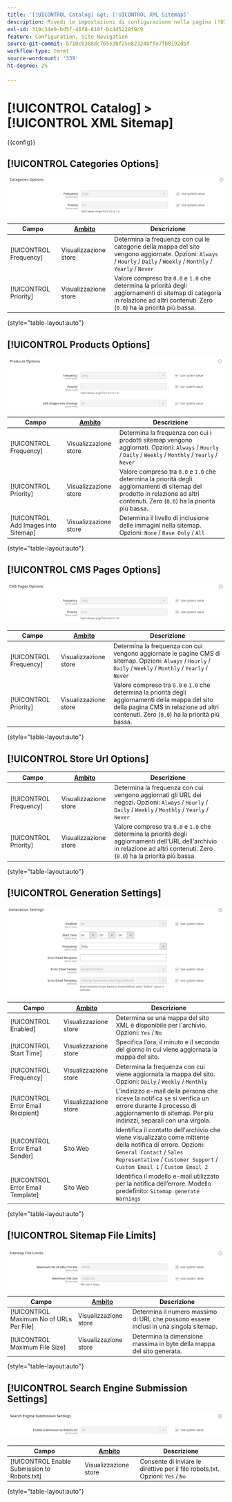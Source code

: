 ```yaml
---
title: '[!UICONTROL Catalog] &gt; [!UICONTROL XML Sitemap]'
description: Rivedi le impostazioni di configurazione nella pagina [!UICONTROL Catalog] &gt; [!UICONTROL XML Sitemap] dell'amministratore di Commerce.
exl-id: 319c34e9-bd5f-46f8-810f-bc4d5228f9c9
feature: Configuration, Site Navigation
source-git-commit: b710c0368dc765e3bf25e82324bffe7fb8192dbf
workflow-type: tm+mt
source-wordcount: '339'
ht-degree: 2%

---
```


# [!UICONTROL Catalog] > [!UICONTROL XML Sitemap]

{{config}}

## [!UICONTROL Categories Options]

![Opzioni Categorie](./assets/xml-sitemap-categories-options.png)<!-- zoom -->

<!-- [Categories Options](https://docs.magento.com/user-guide/marketing/sitemap-xml-configure.html) -->

| Campo | [Ambito](../../getting-started/websites-stores-views.md#scope-settings) | Descrizione |
|--- |--- |--- |
| [!UICONTROL Frequency] | Visualizzazione store | Determina la frequenza con cui le categorie della mappa del sito vengono aggiornate. Opzioni: `Always` / `Hourly` / `Daily` / `Weekly` / `Monthly` / `Yearly` / `Never` |
| [!UICONTROL Priority] | Visualizzazione store | Valore compreso tra `0.0` e `1.0` che determina la priorità degli aggiornamenti di sitemap di categoria in relazione ad altri contenuti. Zero (`0.0`) ha la priorità più bassa. |

{style="table-layout:auto"}

## [!UICONTROL Products Options]

![Opzioni prodotti](./assets/xml-sitemap-products-options.png)<!-- zoom -->

<!-- [Products Options](https://docs.magento.com/user-guide/marketing/sitemap-xml-configure.html) -->

| Campo | [Ambito](../../getting-started/websites-stores-views.md#scope-settings) | Descrizione |
|--- |--- |--- |
| [!UICONTROL Frequency] | Visualizzazione store | Determina la frequenza con cui i prodotti sitemap vengono aggiornati. Opzioni: `Always` / `Hourly` / `Daily` / `Weekly` / `Monthly` / `Yearly` / `Never` |
| [!UICONTROL Priority] | Visualizzazione store | Valore compreso tra `0.0` e `1.0` che determina la priorità degli aggiornamenti di sitemap del prodotto in relazione ad altri contenuti. Zero (`0.0`) ha la priorità più bassa. |
| [!UICONTROL Add Images into Sitemap] | Visualizzazione store | Determina il livello di inclusione delle immagini nella sitemap. Opzioni: `None` / `Base Only` / `All` |

{style="table-layout:auto"}

## [!UICONTROL CMS Pages Options]

![Opzioni pagine CMS](./assets/xml-sitemap-cms-pages-options.png)<!-- zoom -->

<!-- [CMS Pages Options](https://docs.magento.com/user-guide/marketing/sitemap-xml-configure.html) -->

| Campo | [Ambito](../../getting-started/websites-stores-views.md#scope-settings) | Descrizione |
|--- |--- |--- |
| [!UICONTROL Frequency] | Visualizzazione store | Determina la frequenza con cui vengono aggiornate le pagine CMS di sitemap. Opzioni: `Always` / `Hourly` / `Daily` / `Weekly` / `Monthly` / `Yearly` / `Never` |
| [!UICONTROL Priority] | Visualizzazione store | Valore compreso tra `0.0` e `1.0` che determina la priorità degli aggiornamenti della mappa del sito della pagina CMS in relazione ad altri contenuti. Zero (`0.0`) ha la priorità più bassa. |

{style="table-layout:auto"}

## [!UICONTROL Store Url Options]

| Campo | [Ambito](../../getting-started/websites-stores-views.md#scope-settings) | Descrizione |
|--- |--- |--- |
| [!UICONTROL Frequency] | Visualizzazione store | Determina la frequenza con cui vengono aggiornati gli URL dei negozi. Opzioni: `Always` / `Hourly` / `Daily` / `Weekly` / `Monthly` / `Yearly` / `Never` |
| [!UICONTROL Priority] | Visualizzazione store | Valore compreso tra `0.0` e `1.0` che determina la priorità degli aggiornamenti dell&#39;URL dell&#39;archivio in relazione ad altri contenuti. Zero (`0.0`) ha la priorità più bassa. |

{style="table-layout:auto"}

## [!UICONTROL Generation Settings]

![Impostazioni generazione](./assets/xml-sitemap-generation-settings.png)<!-- zoom -->

<!-- [Generation Settings](https://docs.magento.com/user-guide/marketing/sitemap-xml-configure.html) -->

| Campo | [Ambito](../../getting-started/websites-stores-views.md#scope-settings) | Descrizione |
|--- |--- |--- |
| [!UICONTROL Enabled] | Visualizzazione store | Determina se una mappa del sito XML è disponibile per l&#39;archivio. Opzioni: `Yes` / `No` |
| [!UICONTROL Start Time] | Visualizzazione store | Specifica l’ora, il minuto e il secondo del giorno in cui viene aggiornata la mappa del sito. |
| [!UICONTROL Frequency] | Visualizzazione store | Determina la frequenza con cui viene aggiornata la mappa del sito. Opzioni: `Daily` / `Weekly` / `Monthly` |
| [!UICONTROL Error Email Recipient] | Visualizzazione store | L’indirizzo e-mail della persona che riceve la notifica se si verifica un errore durante il processo di aggiornamento di sitemap. Per più indirizzi, separali con una virgola. |
| [!UICONTROL Error Email Sender] | Sito Web | Identifica il contatto dell&#39;archivio che viene visualizzato come mittente della notifica di errore. Opzioni: `General Contact` / `Sales Representative` / `Customer Support` / `Custom Email 1` / `Custom Email 2` |
| [!UICONTROL Error Email Template] | Sito Web | Identifica il modello e-mail utilizzato per la notifica dell’errore. Modello predefinito: `Sitemap generate Warnings` |

{style="table-layout:auto"}

## [!UICONTROL Sitemap File Limits]

![Limiti file Sitemap](./assets/xml-sitemap-sitemap-file-limits.png)<!-- zoom -->

<!-- [Sitemap File Limits](https://docs.magento.com/user-guide/marketing/sitemap-xml-configure.html) -->

| Campo | [Ambito](../../getting-started/websites-stores-views.md#scope-settings) | Descrizione |
|--- |--- |--- |
| [!UICONTROL Maximum No of URLs Per File] | Visualizzazione store | Determina il numero massimo di URL che possono essere inclusi in una singola sitemap. |
| [!UICONTROL Maximum File Size] | Visualizzazione store | Determina la dimensione massima in byte della mappa del sito generata. |

{style="table-layout:auto"}

## [!UICONTROL Search Engine Submission Settings]

![Impostazioni invio motore di ricerca](./assets/xml-sitemap-search-engine-submission-settings.png)<!-- zoom -->

<!-- [Search Engine Submission Settings](https://docs.magento.com/user-guide/marketing/sitemap-xml-configure.html) -->

| Campo | [Ambito](../../getting-started/websites-stores-views.md#scope-settings) | Descrizione |
|--- |--- |--- |
| [!UICONTROL Enable Submission to Robots.txt] | Visualizzazione store | Consente di inviare le direttive per il file robots.txt. Opzioni: `Yes` / `No` |

{style="table-layout:auto"}
